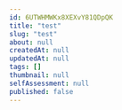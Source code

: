```yaml
---
id: 6UTWHMWKx8XEXvY81QDpQK
title: "test"
slug: "test"
about: null
createdAt: null
updatedAt: null
tags: []
thumbnail: null
selfAssessment: null
published: false
---
```

